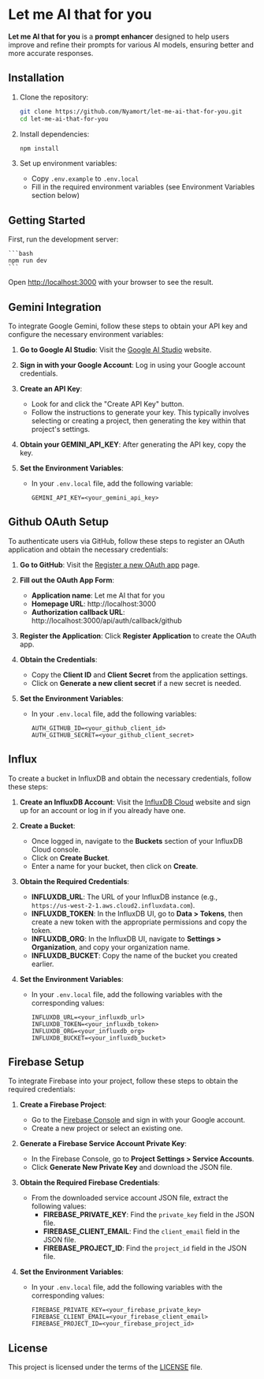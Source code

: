 # Let me AI that for you

**Let me AI that for you** is a **prompt enhancer** designed to help users improve and refine their prompts for various AI models, ensuring better and more accurate responses.

## Installation

1. Clone the repository:
    ```bash
    git clone https://github.com/Nyamort/let-me-ai-that-for-you.git
    cd let-me-ai-that-for-you
    ```

2. Install dependencies:
    ```bash
    npm install
    ```

3. Set up environment variables:
    - Copy `.env.example` to `.env.local`
    - Fill in the required environment variables (see Environment Variables section below)

## Getting Started

First, run the development server:

    ```bash
    npm run dev
    ```

Open [http://localhost:3000](http://localhost:3000) with your browser to see the result.


## Gemini Integration

To integrate Google Gemini, follow these steps to obtain your API key and configure the necessary environment variables:

1. **Go to Google AI Studio**: Visit the [Google AI Studio](https://ai.google.dev/gemini-api/docs/api-key?hl=en) website.
2. **Sign in with your Google Account**: Log in using your Google account credentials.
3. **Create an API Key**: 
    - Look for and click the "Create API Key" button.
    - Follow the instructions to generate your key. This typically involves selecting or creating a project, then generating the key within that project's settings.
4. **Obtain your GEMINI_API_KEY**: After generating the API key, copy the key.

5. **Set the Environment Variables**:
    - In your `.env.local` file, add the following variable:
      ```env
      GEMINI_API_KEY=<your_gemini_api_key>
      ```

## Github OAuth Setup

To authenticate users via GitHub, follow these steps to register an OAuth application and obtain the necessary credentials:

1. **Go to GitHub**: Visit the [Register a new OAuth app](https://github.com/settings/applications/new) page.
2. **Fill out the OAuth App Form**:
    - **Application name**: Let me AI that for you
    - **Homepage URL**: http://localhost:3000
    - **Authorization callback URL**: http://localhost:3000/api/auth/callback/github
3. **Register the Application**: Click **Register Application** to create the OAuth app.
4. **Obtain the Credentials**:
    - Copy the **Client ID** and **Client Secret** from the application settings.
    - Click on **Generate a new client secret** if a new secret is needed.

5. **Set the Environment Variables**:
    - In your `.env.local` file, add the following variables:
      ```env
      AUTH_GITHUB_ID=<your_github_client_id>
      AUTH_GITHUB_SECRET=<your_github_client_secret>
      ```

## Influx

To create a bucket in InfluxDB and obtain the necessary credentials, follow these steps:

1. **Create an InfluxDB Account**: Visit the [InfluxDB Cloud](https://cloud.influxdata.com/) website and sign up for an account or log in if you already have one.

2. **Create a Bucket**:
    - Once logged in, navigate to the **Buckets** section of your InfluxDB Cloud console.
    - Click on **Create Bucket**.
    - Enter a name for your bucket, then click on **Create**.

3. **Obtain the Required Credentials**:
    - **INFLUXDB_URL**: The URL of your InfluxDB instance (e.g., `https://us-west-2-1.aws.cloud2.influxdata.com`).
    - **INFLUXDB_TOKEN**: In the InfluxDB UI, go to **Data > Tokens**, then create a new token with the appropriate permissions and copy the token.
    - **INFLUXDB_ORG**: In the InfluxDB UI, navigate to **Settings > Organization**, and copy your organization name.
    - **INFLUXDB_BUCKET**: Copy the name of the bucket you created earlier.

4. **Set the Environment Variables**:
    - In your `.env.local` file, add the following variables with the corresponding values:
      ```env
      INFLUXDB_URL=<your_influxdb_url>
      INFLUXDB_TOKEN=<your_influxdb_token>
      INFLUXDB_ORG=<your_influxdb_org>
      INFLUXDB_BUCKET=<your_influxdb_bucket>
      ```

## Firebase Setup

To integrate Firebase into your project, follow these steps to obtain the required credentials:

1. **Create a Firebase Project**: 
    - Go to the [Firebase Console](https://console.firebase.google.com/) and sign in with your Google account.
    - Create a new project or select an existing one.

2. **Generate a Firebase Service Account Private Key**:
    - In the Firebase Console, go to **Project Settings > Service Accounts**.
    - Click **Generate New Private Key** and download the JSON file.

3. **Obtain the Required Firebase Credentials**:
    - From the downloaded service account JSON file, extract the following values:
      - **FIREBASE_PRIVATE_KEY**: Find the `private_key` field in the JSON file.
      - **FIREBASE_CLIENT_EMAIL**: Find the `client_email` field in the JSON file.
      - **FIREBASE_PROJECT_ID**: Find the `project_id` field in the JSON file.

4. **Set the Environment Variables**:
    - In your `.env.local` file, add the following variables with the corresponding values:
      ```env
      FIREBASE_PRIVATE_KEY=<your_firebase_private_key>
      FIREBASE_CLIENT_EMAIL=<your_firebase_client_email>
      FIREBASE_PROJECT_ID=<your_firebase_project_id>
      ```

## License

This project is licensed under the terms of the [LICENSE](LICENSE) file.
